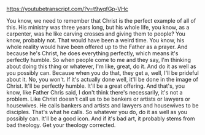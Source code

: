 https://youtubetranscript.com/?v=t9wqfGp-VHc

 You know, we need to remember that Christ is the perfect example of all of this. His ministry was three years long, but his whole life, you know, as a carpenter, was he like carving crosses and giving them to people? You know, probably not. That would have been a weird time. You know, his whole reality would have been offered up to the Father as a prayer. And because he's Christ, he does everything perfectly, which means it's perfectly humble. So when people come to me and they say, I'm thinking about doing this thing or whatever, I'm like, great, do it. And do it as well as you possibly can. Because when you do that, they get a, well, I'll be prideful about it. No, you won't. If it's actually done well, it'll be done in the image of Christ. It'll be perfectly humble. It'll be a great offering. And that's, you know, like Father Chris said, I don't think there's necessarily, it's not a problem. Like Christ doesn't call us to be bankers or artists or lawyers or housewives. He calls bankers and artists and lawyers and housewives to be disciples. That's what he calls. So whatever you do, do it as well as you possibly can. It'll be a good icon. And if it's bad art, it probably stems from bad theology. Get your theology corrected.
